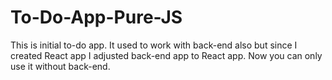 # To-Do-App-Pure-JS

This is initial to-do app. 
It used to work with back-end also but since I created React app I adjusted back-end app to React app. 
Now you can only use it without back-end.
